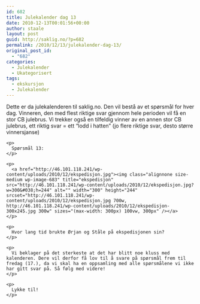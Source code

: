 ```yaml
---
id: 682
title: Julekalender dag 13
date: 2010-12-13T00:01:56+00:00
author: staale
layout: post
guid: http://saklig.no/?p=682
permalink: /2010/12/13/julekalender-dag-13/
original_post_id:
  - "682"
categories:
  - Julekalender
  - Ukategorisert
tags:
  - ekskursjon
  - Julekalender
---
```

<div>
  <div>
    <p>
      Dette er da julekalenderen til saklig.no. Den vil bestå av et spørsmål for hver dag. Vinneren, den med flest riktige svar gjennom hele perioden vil få en stor CB julebrus. Vi trekker også en tilfeldig vinner av en annen stor CB julebrus, ett riktig svar = ett “lodd i hatten” (jo flere riktige svar, desto større vinnersjanse)
    </p>
    
    <p>
      Spørsmål 13:
    </p>
    
    <p>
      <a href="http://46.101.118.241/wp-content/uploads/2010/12/ekspedisjon.jpg"><img class="alignnone size-medium wp-image-683" title="ekspedisjon" src="http://46.101.118.241/wp-content/uploads/2010/12/ekspedisjon.jpg?w=300&#038;h=244" alt="" width="300" height="244" srcset="http://46.101.118.241/wp-content/uploads/2010/12/ekspedisjon.jpg 700w, http://46.101.118.241/wp-content/uploads/2010/12/ekspedisjon-300x245.jpg 300w" sizes="(max-width: 300px) 100vw, 300px" /></a>
    </p>
    
    <p>
      Hvor lang tid brukte Ørjan og Ståle på ekspedisjonen sin?
    </p>
    
    <p>
      Vi beklager på det sterkeste at det har blitt noe kluss med kalenderen. Dere vil derfor få lov til å svare på spørsmål frem til fredag (17.), da vi skal ha en oppsamling med alle spørsmålene vi ikke har gitt svar på. Så følg med videre!
    </p>
    
    <p>
      Lykke til!
    </p>
  </div>
</div>